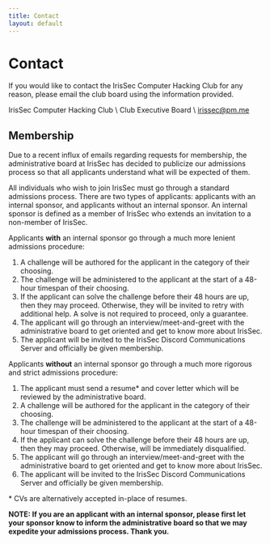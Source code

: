 ```yaml
---
title: Contact
layout: default
---
```


# Contact

If you would like to contact the IrisSec Computer Hacking Club for any reason, please email the club board using the information provided.

IrisSec Computer Hacking Club \\
Club Executive Board \\
[irissec@pm.me](mailto:irissec@pm.me)

## Membership

Due to a recent influx of emails regarding requests for membership, the administrative board at IrisSec has decided to publicize our admissions process so that all applicants understand what will be expected of them.

All individuals who wish to join IrisSec must go through a standard admissions process. There are two types of applicants: applicants with an internal sponsor, and applicants without an internal sponsor. An internal sponsor is defined as a member of IrisSec who extends an invitation to a non-member of IrisSec.

Applicants **with** an internal sponsor go through a much more lenient admissions procedure:

1. A challenge will be authored for the applicant in the category of their choosing.
2. The challenge will be administered to the applicant at the start of a 48-hour timespan of their choosing.
3. If the applicant can solve the challenge before their 48 hours are up, then they may proceed. Otherwise, they will be invited to retry with additional help. A solve is not required to proceed, only a guarantee.
4. The applicant will go through an interview/meet-and-greet with the administrative board to get oriented and get to know more about IrisSec.
5. The applicant will be invited to the IrisSec Discord Communications Server and officially be given membership.

Applicants **without** an internal sponsor go through a much more rigorous and strict admissions procedure:

1. The applicant must send a resume\* and cover letter which will be reviewed by the administrative board.
2. A challenge will be authored for the applicant in the category of their choosing.
3. The challenge will be administered to the applicant at the start of a 48-hour timespan of their choosing.
4. If the applicant can solve the challenge before their 48 hours are up, then they may proceed. Otherwise, will be immediately disqualified.
5. The applicant will go through an interview/meet-and-greet with the administrative board to get oriented and get to know more about IrisSec.
6. The applicant will be invited to the IrisSec Discord Communications Server and officially be given membership.

\* CVs are alternatively accepted in-place of resumes.

**NOTE: If you are an applicant with an internal sponsor, please first let your sponsor know to inform the administrative board so that we may expedite your admissions process. Thank you.**
